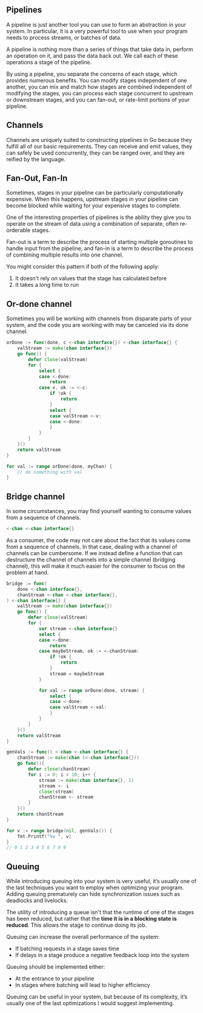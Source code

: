 ## Pipelines

A pipeline is just another tool you can use to form an abstraction in your system. In particular, it is a very powerful tool to use when your program needs to process streams, or batches of data.

A pipeline is nothing more than a series of things that take data in, perform an operation on it, and pass the data back out. We call each of these operations a stage of the pipeline.

By using a pipeline, you separate the concerns of each stage, which provides numerous benefits. You can modify stages independent of one another, you can mix and match how stages are combined independent of modifying the stages, you can process each stage concurrent to upstream or downstream stages, and you can fan-out, or rate-limit portions of your pipeline.

## Channels

Channels are uniquely suited to constructing pipelines in Go because they fulfill all of our basic requirements. They can receive and emit values, they can safely be used concurrently, they can be ranged over, and they are reified by the language.

## Fan-Out, Fan-In

Sometimes, stages in your pipeline can be particularly computationally expensive. When this happens, upstream stages in your pipeline can become blocked while waiting for your expensive stages to complete.

One of the interesting properties of pipelines is the ability they give you to operate on the stream of data using a combination of separate, often re-orderable stages.

Fan-out is a term to describe the process of starting multiple goroutines to handle input from the pipeline, and fan-in is a term to describe the process of combining multiple results into one channel.

You might consider this pattern if both of the following apply:

1. It doesn't rely on values that the stage has calculated before
2. It takes a long time to run

## Or-done channel

Sometimes you will be working with channels from disparate parts of your system, and the code you are working with may be canceled via its done channel.

```go
orDone := func(done, c <-chan interface{}) <-chan interface{} {
    valStream := make(chan interface{})
    go func() {
        defer close(valStream)
        for {
            select {
            case <-done:
                return
            case v, ok := <-c:
                if !ok {
                    return
                }
                select {
                case valStream <-v:
                case <-done:
                }
            }
        }
    }()
    return valStream
}
```

```go
for val := range orDone(done, myChan) {
    // do something with val
}
```

## Bridge channel

In some circumstances, you may find yourself wanting to consume values from a sequence of channels.

```go
<-chan <-chan interface{}
```

As a consumer, the code may not care about the fact that its values come from a sequence of channels. In that case, dealing with a channel of channels can be cumbersome. If we instead define a function that can destructure the channel of channels into a simple channel (bridging channel), this will make it much easier for the consumer to focus on the problem at hand.

```go
bridge := func(
    done <-chan interface{},
    chanStream <-chan <-chan interface{},
) <-chan interface{} {
    valStream := make(chan interface{})
    go func() {
        defer close(valStream)
        for {
            var stream <-chan interface{}
            select {
            case <-done:
                return
            case maybeStream, ok := <-chanStream:
                if !ok {
                    return
                }
                stream = maybeStream
            }

            for val := range orDone(done, stream) {
                select {
                case <-done:
                case valStream <-val:
                }
            }
        }
    }()
    return valStream
}
```

```go
genVals := func() <-chan <-chan interface{} {
    chanStream := make(chan (<-chan interface{}))
    go func(){
        defer close(chanStream)
        for i := 0; i < 10; i++ {
            stream := make(chan interface{}, 1)
            stream <- i
            close(stream)
            chanStream <- stream
        }
    }()
    return chanStream
}

for v := range bridge(nil, genVals()) {
    fmt.Printf("%v ", v)
}
// 0 1 2 3 4 5 6 7 8 9
```

## Queuing

While introducing queuing into your system is very useful, it’s usually one of the last techniques you want to employ when optimizing your program. Adding queuing prematurely can hide synchronization issues such as deadlocks and livelocks.

The utility of introducing a queue isn't that the runtime of one of the stages has been reduced, but rather that the **time it is in a blocking state is reduced**. This allows the stage to continue doing its job.

Queuing can increase the overall performance of the system:

- If batching requests in a stage saves time
- If delays in a stage produce a negative feedback loop into the system

Queuing should be implemented either:

- At the entrance to your pipeline
- In stages where batching will lead to higher efficiency

Queuing can be useful in your system, but because of its complexity, it’s usually one of the last optimizations I would suggest implementing.
